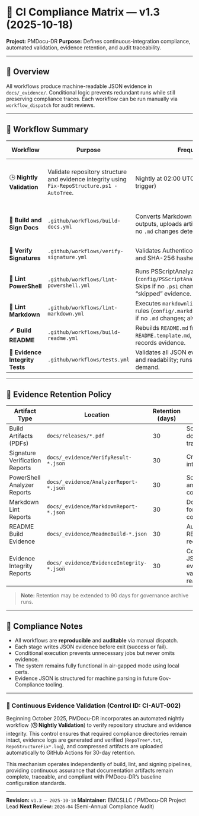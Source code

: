 # 🧾 CI Compliance Matrix — v1.3 (2025-10-18)

**Project:** PMDocu-DR
**Purpose:** Defines continuous-integration compliance, automated validation, evidence retention, and audit traceability.

---

## 🧩 Overview
All workflows produce machine-readable JSON evidence in `docs/_evidence/`.
Conditional logic prevents redundant runs while still preserving compliance traces.
Each workflow can be run manually via `workflow_dispatch` for audit reviews.

---

## 🧭 Workflow Summary

| **Workflow** | **Purpose** | **Frequency** | **Evidence Artifact** | **Retention** | **Compliance Notes** |
|---------------|-------------|----------------|------------------------|----------------|----------------------|
| 🕒 **Nightly Validation** | Validate repository structure and evidence integrity using `Fix-RepoStructure.ps1 -AutoTree`. | Nightly at 02:00 UTC (plus manual trigger) | `nightly-evidence.zip` (GitHub Actions Artifact) | 30 days (auto-expire) | Ensures file layout, templates, and evidence logs remain compliant with PMDocu-DR baseline. |
| 🧹 **Build and Sign Docs** | `.github/workflows/build-docs.yml` | Converts Markdown → PDF, signs outputs, uploads artifacts. Auto-skips if no `.md` changes detected. | `push`, `pull_request`, `workflow_dispatch` | 📄 `docs/releases/*.pdf`  📜 `docs/_evidence/BuildResult-*.json` | Build/sign errors → fail • Warnings fail if `fail_on_warning = true` |
| 🔏 **Verify Signatures** | `.github/workflows/verify-signature.yml` | Validates Authenticode + GPG signatures and SHA-256 hashes for all artifacts. | `push`, `pull_request`, `workflow_dispatch` | 📜 `docs/_evidence/VerifyResult-*.json` | Any invalid/missing signature → fail |
| 🧩 **Lint PowerShell** | `.github/workflows/lint-powershell.yml` | Runs PSScriptAnalyzer using repo rules (`config/PSScriptAnalyzerSettings.psd1`). Skips if no `.ps1` changes; still logs “skipped” evidence. | `push`, `pull_request`, `workflow_dispatch` | 📜 `docs/_evidence/AnalyzerReport-*.json` | Any `Error` severity issue → fail |
| 📝 **Lint Markdown** | `.github/workflows/lint-markdown.yml` | Executes `markdownlint-cli2` with repo rules (`config/.markdownlint.json`). Skips if no `.md` changes; always emits report. | `push`, `pull_request`, `workflow_dispatch` | 📜 `docs/_evidence/MarkdownReport-*.json` | Any lint error → fail |
| 🪶 **Build README** | `.github/workflows/build-readme.yml` | Rebuilds `README.md` from `README.template.md`, commits changes, records evidence. | `push`, `pull_request`, `workflow_dispatch` | 📜 `docs/_evidence/ReadmeBuild-*.json` | Template/render error → fail |
| 🧪 **Evidence Integrity Tests** | `.github/workflows/tests.yml` | Validates all JSON evidence for integrity and readability; runs weekly and on-demand. | `workflow_dispatch`, `schedule` (Mon 06:00 UTC) | 📜 `docs/_evidence/EvidenceIntegrity-*.json` | Any invalid/unreadable JSON file → fail |

---

## 🧾 Evidence Retention Policy

| **Artifact Type** | **Location** | **Retention (days)** | **Purpose** |
|--------------------|--------------|----------------------|--------------|
| Build Artifacts (PDFs) | `docs/releases/*.pdf` | 30 | Source-to-document traceability |
| Signature Verification Reports | `docs/_evidence/VerifyResult-*.json` | 30 | Cryptographic integrity audit |
| PowerShell Analyzer Reports | `docs/_evidence/AnalyzerReport-*.json` | 30 | Script style and security compliance |
| Markdown Lint Reports | `docs/_evidence/MarkdownReport-*.json` | 30 | Documentation format compliance |
| README Build Evidence | `docs/_evidence/ReadmeBuild-*.json` | 30 | Automated README trace record |
| Evidence Integrity Reports | `docs/_evidence/EvidenceIntegrity-*.json` | 30 | Confirms all JSON evidence is valid and readable |

> **Note:** Retention may be extended to 90 days for governance archive runs.

---

## 🏁 Compliance Notes
- All workflows are **reproducible** and **auditable** via manual dispatch.
- Each stage writes JSON evidence before exit (success or fail).
- Conditional execution prevents unnecessary jobs but never omits evidence.
- The system remains fully functional in air-gapped mode using local certs.
- Evidence JSON is structured for machine parsing in future Gov-Compliance tooling.

---

### 🔄 Continuous Evidence Validation (Control ID: CI-AUT-002)

Beginning October 2025, PMDocu-DR incorporates an automated nightly workflow (**🕒 Nightly Validation**) to verify repository structure and evidence integrity.
This control ensures that required compliance directories remain intact, evidence logs are generated and verified (`RepoTree*.txt`, `RepoStructureFix*.log`), and
compressed artifacts are uploaded automatically to GitHub Actions for 30-day retention.

This mechanism operates independently of build, lint, and signing pipelines, providing continuous assurance that documentation artifacts remain complete,
traceable, and compliant with PMDocu-DR’s baseline configuration standards.


---

**Revision:** `v1.3 – 2025-10-18`
**Maintainer:** EMCSLLC / PMDocu-DR Project Lead
**Next Review:** `2026-04` (Semi-Annual Compliance Audit)
